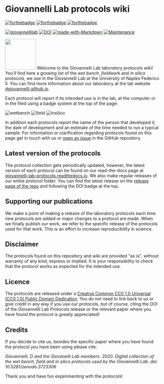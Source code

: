 # Giovannelli Lab protocols wiki

[![forthebadge](https://forthebadge.com/images/badges/cc-0.svg)](http://creativecommons.org/publicdomain/zero/1.0/)
[![forthebadge](https://forthebadge.com/images/badges/built-with-love.svg)](https://forthebadge.com)
[![forthebadge](https://forthebadge.com/images/badges/uses-badges.svg)](https://forthebadge.com)

[![giovannellilab](https://img.shields.io/badge/BY-Giovannelli_Lab-blue)](http://dgiovannelli.github.io)
[![DOI](https://zenodo.org/badge/DOI/10.5281/zenodo.3723306.svg)](https://doi.org/10.5281/zenodo.3723306)
[![made-with-Markdown](https://img.shields.io/badge/Made%20with-Markdown-1f425f.svg)](http://commonmark.org)
[![Maintenance](https://img.shields.io/badge/Maintained%3F-yes-green.svg)](https://GitHub.com/Naereen/StrapDown.js/graphs/commit-activity)


 <img src="https://dgiovannelli.github.io//images/logopic/giovannellilab.png" width="100 px"> Welcome to the Giovannelli Lab laboratory protocols wiki! You'll find here a growing list of the *wet bench*, *fieldwork* and *in silico* protocols, we use in the Giovannelli Lab at the University of Naples Federico II. You can find more information about our laboratory at the lab website [dgiovannelli.github.io](http://dgiovannelli.github.io).

Each protocol will report if its intended use is in the lab, at the computer or in the filed using a badge system at the top of the page:

![wetbench](https://img.shields.io/badge/TYPE-wet_bench-brigthgreen)
![field](https://img.shields.io/badge/TYPE-field_protocol-e9b96e)
![insilico](https://img.shields.io/badge/TYPE-in_silico-d3d7cf)

In addition each protocols report the name of the person that developed it, the date of development and an estimate of the time needed to run a typical sample. For information or clarification regarding protocols found on this page get in touch with us or [open an issue](https://github.com/giovannellilab/giovannellilab_protocols/issues) in the GitHub repository.

## Latest version of the protocols
The protocol collection gets periodically updated, however, the latest version of each protocol can be found on our read-the-docs page at [giovannelli-lab-protocols.readthedocs.io](https://giovannelli-lab-protocols.readthedocs.io/en/latest/). We also make regular releases of our entire protocol folder. You can find the latest release on the [release page of the repo](https://github.com/giovannellilab/protocols/releases) and following the DOI badge at the top.

## Supporting our publications
We make a point of making a release of the laboratory protocols each time new protocols are added or major changes to a protocol are made. When we finally publish our work, we refer to the specific release of the protocols used for that work. This is an effort to increase reproducibility in science.

## Disclaimer
The protocols found on this repository and wiki are provided "as is", without warranty of any kind, express or implied. It is your responsibility to check that the protocol works as expected for the intended use.

## Licence
The protocols are released under a [Creative Common CC0 1.0 Universal (CC0 1.0) Public Domain Dedication](https://github.com/giovannellilab/protocols/blob/master/LICENSE). You do not need to link back to us or give credit in any way if you use our protocols, but of course, citing the DOI of the Giovannelli Lab Protocols release or the relevant paper where you have found the protocol is greatly appreciated!

## Credits
If you decide to cite us, besides the specific paper where you have found the protocol you have been using please cite:

*Giovannelli, D and the Giovanelli Lab members. 2020. Digital collection of the wet bench, field and in silico protocols used by the Giovannelli Lab. doi: 10.5281/zenodo.3723306*

Thank you and have fun experimenting with the protocols!
